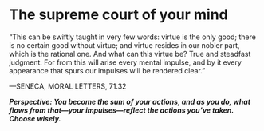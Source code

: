 # The supreme court of your mind

“This can be swiftly taught in very few words: virtue is the only good; there is no certain good without virtue; and virtue resides in our nobler part, which is the rational one. And what can this virtue be? True and steadfast judgment. For from this will arise every mental impulse, and by it every appearance that spurs our impulses will be rendered clear.”

—SENECA, MORAL LETTERS, 71.32

***Perspective: You become the sum of your actions, and as you do, what flows from that—your impulses—reflect the actions you’ve taken. Choose wisely.***